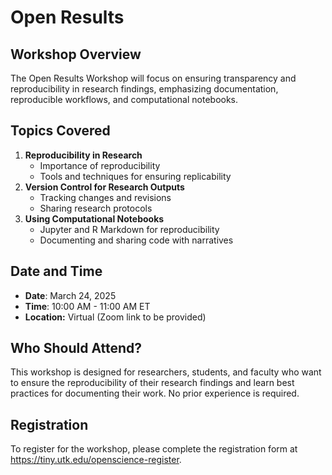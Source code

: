 # Open Results

## Workshop Overview

The Open Results Workshop will focus on ensuring transparency and reproducibility in research findings, emphasizing documentation, reproducible workflows, and computational notebooks.

## Topics Covered

1. **Reproducibility in Research**
   - Importance of reproducibility
   - Tools and techniques for ensuring replicability
2. **Version Control for Research Outputs**
   - Tracking changes and revisions
   - Sharing research protocols
3. **Using Computational Notebooks**
   - Jupyter and R Markdown for reproducibility
   - Documenting and sharing code with narratives

## Date and Time

- **Date**: March 24, 2025
- **Time**: 10:00 AM - 11:00 AM ET
- **Location:** Virtual (Zoom link to be provided)

## Who Should Attend?

This workshop is designed for researchers, students, and faculty who want to ensure the reproducibility of their research findings and learn best practices for documenting their work. No prior experience is required.

## Registration

To register for the workshop, please complete the registration form at <https://tiny.utk.edu/openscience-register>.

